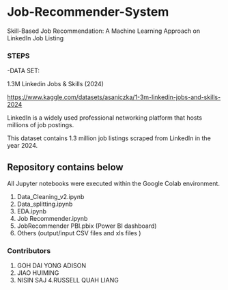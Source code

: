 # Job-Recommender-System
Skill-Based Job Recommendation: A Machine Learning Approach on LinkedIn Job Listing 
### STEPS
-DATA SET:

1.3M Linkedin Jobs & Skills (2024)

https://www.kaggle.com/datasets/asaniczka/1-3m-linkedin-jobs-and-skills-2024

LinkedIn is a widely used professional networking platform that hosts millions of job postings.

This dataset contains 1.3 million job listings scraped from LinkedIn in the year 2024.
 
Repository contains below 
----------------------
All Jupyter notebooks were executed within the Google Colab environment. 

1. Data_Cleaning_v2.ipynb
2. Data_splitting.ipynb
3. EDA.ipynb
4. Job Recommender.ipynb
5. JobRecommender PBI.pbix  (Power BI dashboard)
6. Others (output/input CSV files and xls files )


### Contributors
1. GOH DAI YONG ADISON 
2. JIAO HUIMING
3. NISIN SAJ
4.RUSSELL QUAH LIANG 

